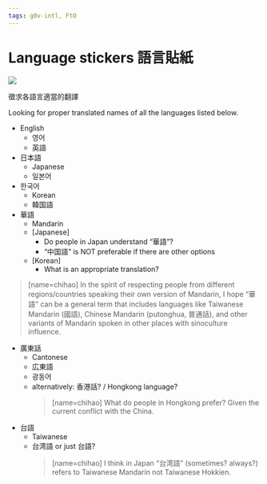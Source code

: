 ```yaml
---
tags: g0v-intl, FtO
---
```

Language stickers 語言貼紙
=====

![](https://g0vhackmd.blob.core.windows.net/g0v-hackmd-images/upload_c4682795e5152837eb441cdbed0114f8)

徵求各語言適當的翻譯

Looking for proper translated names of all the languages listed below.

- English
    - 영어
    - 英語
- 日本語
    - Japanese
    - 일본어
- 한국어
    - Korean
    - 韓国語
- 華語
    - Mandarin
    - [Japanese]
        - Do people in Japan understand “華語”?
        - “中国語” is NOT preferable if there are other options
    - [Korean]
        - What is an appropriate translation?

> [name=chihao] In the spirit of respecting people from different regions/countries speaking their own version of Mandarin, I hope “華語” can be a general term that includes languages like Taiwanese Mandarin (國語), Chinese Mandarin (putonghua, 普通話), and other variants of Mandarin spoken in other places with sinoculture influence.
    
- 廣東話
    - Cantonese
    - 広東語
    - 광동어
    - alternatively: 香港話? / Hongkong language?
        > [name=chihao] What do people in Hongkong prefer? Given the current conflict with the China.
- 台語
    - Taiwanese
    - 台湾語 or just 台語?
        > [name=chihao] I think in Japan “台湾語” (sometimes? always?) refers to Taiwanese Mandarin not Taiwanese Hokkien.
